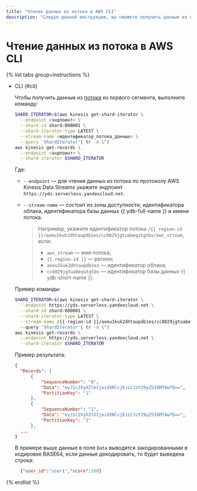 ```yaml
---
title: "Чтение данных из потока в AWS CLI"
description: "Следуя данной инструкции, вы сможете получить данные из потока в AWS CLI."
---
```


# Чтение данных из потока в AWS CLI

{% list tabs group=instructions %}

- CLI {#cli}

  Чтобы получить данные из [потока](../../concepts/glossary.md#stream-concepts) из _первого_ сегмента, выполните команду:

  ```bash
  SHARD_ITERATOR=$(aws kinesis get-shard-iterator \
    --endpoint <эндпоинт> \
    --shard-id shard-000001 \
    --shard-iterator-type LATEST \
    --stream-name <идентификатор_потока_данных> \
    --query 'ShardIterator'| tr -d \")
  aws kinesis get-records \
    --endpoint <эндпоинт> \
    --shard-iterator $SHARD_ITERATOR
  ```

  Где:

  * `--endpoint` — для чтения данных из потока по протоколу AWS Kinesis Data Streams укажите эндпоинт `https://yds.serverless.yandexcloud.net`.
  * `--stream-name` — состоит из зоны доступности, идентификатора облака, идентификатора базы данных {{ ydb-full-name }} и имени потока.

     >Например, укажите идентификатор потока `/{{ region-id }}/aoeu1kuk2dhtaupdb1es/cc8029jgtuabequtgtbv/aws_stream`, если:
     >* `aws_stream` — имя потока;
     >* `{{ region-id }}` — регион;
     >* `aoeu1kuk2dhtaupdb1es` — идентификатор облака;
     >* `cc8029jgtuabequtgtbv` — идентификатор базы данных {{ ydb-short-name }}.

  Пример команды:

  ```bash
  SHARD_ITERATOR=$(aws kinesis get-shard-iterator \
    --endpoint https://yds.serverless.yandexcloud.net \
    --shard-id shard-000001 \
    --shard-iterator-type LATEST \
    --stream-name /{{ region-id }}/aoeu1kuk2dhtaupdb1es/cc8029jgtuabequtgtbv/aws_stream
    --query 'ShardIterator'| tr -d \")
  aws kinesis get-records \
    --endpoint https://yds.serverless.yandexcloud.net \
    --shard-iterator $SHARD_ITERATOR
  ```

  Пример результата:
  ```json
  {
    "Records": [
        {
            "SequenceNumber": "0",
            "Data": "eyJ1c2VyX2lkIjoidXNlcjEiLCJzY29yZSI6MTAwfQ==",
            "PartitionKey": "1"
        },
        {
            "SequenceNumber": "1",
            "Data": "eyJ1c2VyX2lkIjoidXNlcjEiLCJzY29yZSI6MTAwfQ==",
            "PartitionKey": "1"
        },
    ...
  }
  ```
  В примере выше данные в поле `Data` выводятся закодированными в кодировке BASE64, если данные декодировать, то будет выведена строка:

  ```json
    {"user_id":"user1","score":100}
  ```

{% endlist %}
